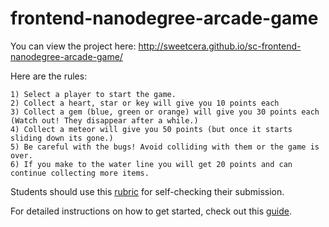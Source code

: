 frontend-nanodegree-arcade-game
===============================

You can view the project here: http://sweetcera.github.io/sc-frontend-nanodegree-arcade-game/

Here are the rules:

    1) Select a player to start the game.
    2) Collect a heart, star or key will give you 10 points each
    3) Collect a gem (blue, green or orange) will give you 30 points each 
    (Watch out! They disappear after a while.)
    4) Collect a meteor will give you 50 points (but once it starts sliding down its gone.)
    5) Be careful with the bugs! Avoid colliding with them or the game is over.
    6) If you make to the water line you will get 20 points and can continue collecting more items.


Students should use this [rubric](https://www.udacity.com/course/viewer/#!/c-nd001/l-2696458597/m-2687128535) for self-checking their submission.

For detailed instructions on how to get started, check out this [guide](https://docs.google.com/document/d/1v01aScPjSWCCWQLIpFqvg3-vXLH2e8_SZQKC8jNO0Dc/pub?embedded=true).
